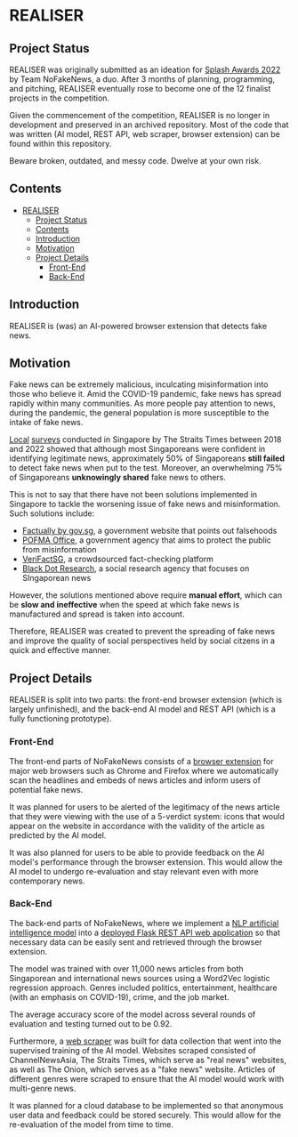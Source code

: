 # REALISER

## Project Status

REALISER was originally submitted as an ideation for [Splash Awards 2022](https://www.scs.org.sg/awards/splash/2022/) by Team NoFakeNews, a duo. After 3 months of planning, programming, and pitching, REALISER eventually rose to become one of the 12 finalist projects in the competition.

Given the commencement of the competition, REALISER is no longer in development and preserved in an archived repository. Most of the code that was written (AI model, REST API, web scraper, browser extension) can be found within this repository.

Beware broken, outdated, and messy code. Dwelve at your own risk.

## Contents
- [REALISER](#realiser)
  - [Project Status](#project-status)
  - [Contents](#contents)
  - [Introduction](#introduction)
  - [Motivation](#motivation)
  - [Project Details](#project-details)
    - [Front-End](#front-end)
    - [Back-End](#back-end)


## Introduction

REALISER is (was) an AI-powered browser extension that detects fake news.

## Motivation

Fake news can be extremely malicious, inculcating misinformation into those who believe it. Amid the COVID-19 pandemic, fake news has spread rapidly within many communities. As more people pay attention to news, during the pandemic, the general population is more susceptible to the intake of fake news. 

[Local](https://www.straitstimes.com/singapore/4-in-5-singaporeans-confident-in-spotting-fake-news-but-90-per-cent-wrong-when-put-to-the) [surveys](https://www.straitstimes.com/tech/tech-news/many-in-singapore-confident-they-can-spot-fake-news-but-may-not-actually-be-able-to-study) conducted in Singapore by The Straits Times between 2018 and 2022 showed that although most Singaporeans were confident in identifying legitimate news, approximately 50% of Singaporeans **still failed** to detect fake news when put to the test. Moreover, an overwhelming 75% of Singaporeans **unknowingly shared** fake news to others.

This is not to say that there have not been solutions implemented in Singapore to tackle the worsening issue of fake news and misinformation. Such solutions include:
- [Factually by gov.sg](https://www.gov.sg/factually), a government website that points out falsehoods
- [POFMA Office](https://www.pofmaoffice.gov.sg/), a government agency that aims to protect the public from misinformation
- [VeriFactSG](https://twitter.com/VeriFactSG), a crowdsourced fact-checking platform
- [Black Dot Research](https://blackdotresearch.sg/), a social research agency that focuses on SIngaporean news 

However, the solutions mentioned above require **manual effort**, which can be **slow and ineffective** when the speed at which fake news is manufactured and spread is taken into account.

Therefore, REALISER was created to prevent the spreading of fake news and improve the quality of social perspectives held by social citzens in a quick and effective manner.

## Project Details

REALISER is split into two parts: the front-end browser extension (which is largely unfinished), and the back-end AI model and REST API (which is a fully functioning prototype).

### Front-End

The front-end parts of NoFakeNews consists of a [browser extension](./extension/) for major web browsers such as Chrome and Firefox where we automatically scan the headlines and embeds of news articles and inform users of potential fake news.

It was planned for users to be alerted of the legitimacy of the news article that they were viewing with the use of a 5-verdict system: icons that would appear on the website in accordance with the validity of the article as predicted by the AI model.

It was also planned for users to be able to provide feedback on the AI model's performance through the browser extension. This would allow the AI model to undergo re-evaluation and stay relevant even with more contemporary news.

### Back-End

The back-end parts of NoFakeNews, where we implement a [NLP artificial intelligence model](./model/) into a [deployed Flask REST API web application](app.py) so that necessary data can be easily sent and retrieved through the browser extension. 

The model was trained with over 11,000 news articles from both Singaporean and international news sources using a Word2Vec logistic regression approach. Genres included politics, entertainment, healthcare (with an emphasis on COVID-19), crime, and the job market. 

The average accuracy score of the model across several rounds of evaluation and testing turned out to be 0.92.

Furthermore, a [web scraper](./scraper/) was built for data collection that went into the supervised training of the AI model. Websites scraped consisted of ChannelNewsAsia, The Straits Times, which serve as "real news" websites, as well as The Onion, which serves as a "fake news" website. Articles of different genres were scraped to ensure that the AI model would work with multi-genre news.

It was planned for a cloud database to be implemented so that anonymous user data and feedback could be stored securely. This would allow for the re-evaluation of the model from time to time.


 


